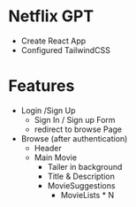 # Netflix GPT

- Create React App
- Configured TailwindCSS

# Features
- Login /Sign Up
    - Sign In / Sign up Form
    - redirect to browse Page
- Browse (after authentication)
     - Header
     - Main Movie
        - Tailer in background
        - Title & Description
        - MovieSuggestions
            - MovieLists * N
